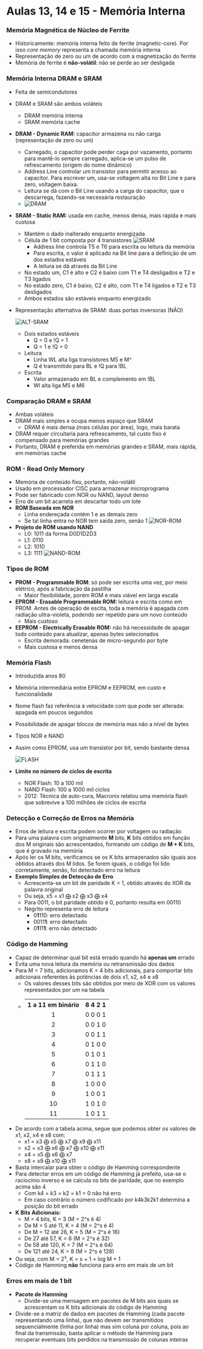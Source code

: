 # Aulas 13, 14 e 15 - Memória Interna

### Memória Magnética de Núcleo de Ferrite
* Historicamente: memória interna feito de ferrite (magnetic-core). Por isso *core memory* representa a chamada memória interna
* Representação de zero ou um de acordo com a magnetização do ferrite
* Memória de ferrite é **não-volátil**: não se perde ao ser desligada

### Memória Interna DRAM e SRAM
* Feita de semicondutores
* DRAM e SRAM são ambos voláteis
    * DRAM memória interna
    * SRAM memória cache
* **DRAM - Dynamic RAM:** capacitor armazena ou não carga (representação de zero ou um)
    * Carregado, o capacitor pode perder caga por vazamento, portanto para mantê-lo sempre carregado, aplica-se um pulso de refrescamento (origem do nome dinâmico)
    * Address Line controlar um transistor para permitir acesso ao capacitor. Para escrever um, usa-se voltagem alta no Bit Line e para zero, voltagem baixa.
    * Leitura se dá com o Bit Line usando a carga do capacitor, que o descarrega, fazendo-se necessária restauração
    * ![DRAM](imgs/dram.png)
* **SRAM - Static RAM:** usada em cache, menos densa, mais rápida e mais custosa
    * Mantém o dado inalterado enquanto energizada
    * Célula de 1 bit composta por 4 transistores 
        ![SRAM](imgs/sram.png)
        * Address line controla T5 e T6 para escrita ou leitura da memória
        * Para escrita, o valor é aplicado na Bit line para a definição de um dos estados estáveis
        * A leitura se dá através da Bit Line
    * No estado um, C1 é alto e C2 é baixo com T1 e T4 desligados e T2 e T3 ligados
    * No estado zero, C1 é baixo, C2 é alto, com T1 e T4 ligados e T2 e T3 desligados
    * Ambos estados são estáveis enquanto energizado
* Representação alternativa de SRAM: duas portas inversoras (NÃO)

    ![ALT-SRAM](imgs/alternate-sram.png)
    * Dois estados estáveis
        * Q = 0 e !Q = 1
        * Q = 1 e !Q = 0
    * Leitura
        * Linha WL alta liga transistores M5 e M^
        * Q é transmitido para BL e !Q para !BL
    * Escrita
        * Valor armazenado em BL e complemento em !BL
        * Wl alta liga M5 e M6

### Comparação DRAM e SRAM
* Ambas voláteis
* DRAM mais simples e ocupa menos espaço que SRAM
    * DRAM é mais densa (mais células por área), logo, mais barata
* DRAM requer circuitaria para refrescamento, tal custo fixo é compensado para memórias grandes
* Portanto, DRAM é preferida em memórias grandes e SRAM, mais rápida, em memórias cache

### ROM - Read Only Memory
* Memória de conteúdo fixo, portanto, não-volátil
* Usado em processador CISC para armazenar microprograma
* Pode ser fabricado com NOR ou NAND, layout denso
* Erro de um bit acarreta em descartar todo um lote
* **ROM Baseada em NOR**
    * Linha endereçada contém 1 e as demais zero
    * Se tal linha entra no NOR tem saída zero, senão 1
    ![NOR-ROM](imgs/nor-rom.png)
* **Projeto de ROM usando NAND**
    * L0: 1011 da forma D0D1D2D3
    * L1: 0110
    * L2: 1010
    * L3: 1111
    ![NAND-ROM](imgs/nand-rom.png)

### Tipos de ROM
* **PROM - Programmable ROM**: só pode ser escrita uma vez, por meio elétrico, após a fabricação da pastilha
    * Maior flexibilidade, porém ROM é mais viável em larga escala
* **EPROM - Erasable Programmable ROM:** leitura e escrita como em PROM. Antes de operação de escita, toda a memória é apagada com radiação ultra-violeta, podendo ser repetido para um novo conteúdo
    * Mais custoso
* **EEPROM - Electrically Erasable ROM:** não há necessidade de apagar todo conteúdo para atualizar, apenas bytes selecionados
    * Escrita demorada: cenetenas de micro-segundo por byte
    * Mais custosa e menos densa

### Memória Flash
* Introduzida anos 80
* Memória intermediária entre EPROM e EEPROM, em custo e funcionalidade
* Nome flash faz referência à velocidade com que pode ser alterada: apagada em poucos segundos
* Possibilidade de apagar blocos de memória mas não a nível de bytes
* Tipos NOR e NAND
* Assim como EPROM, usa um transistor por bit, sendo bastante densa
    
    ![FLASH](imgs/flash.png)
* **Limite no número de ciclos de escrita**
    * NOR Flash: 10 a 100 mil
    * NAND Flash: 100 a 1000 mil ciclos
    * 2012: Técnica de auto-cura, Macronix relatou uma memória flash que sobrevive a 100 milhões de ciclos de escrita

### Detecção e Correção de Erros na Memória
* Erros de leitura e escrita podem ocorrer por voltagem ou radiação
* Para uma palavra com originalmente **M** bits, **K** bits obtidos em função dos M originais são acrescentados, formando um código de **M + K** bits, que é gravado na memória
* Após ler os M bits, verificamos se os K bits armazenados são iguais aos obtidos através dos M lidos. Se forem iguais, o código foi lido corretamente, senão, foi detectado erro na leitura
* **Exemplo Simples de Detecção de Erro**
    * Acrescenta-se um bit de paridade K = 1, obtido através do XOR da palavra original
    * Ou seja, x5 = x1 &xoplus; x2 &xoplus; x3 &xoplus; x4
    * Para 0011, o bit paridade obtido é 0, portanto resulta em 00110
    * Negrito representa erro de leitura
        * 0**1**110: erro detectado
        * 0011**1**: erro detectado
        * 0**1**11**1**: erro não detectado

### Código de Hamming
* Capaz de determinar qual bit está errado quando há **apenas um** errado
* Evita uma nova leitura da memória ou retransmissão dos dados
* Para M = 7 bits, adicionamos K = 4 bits adicionais, para comportar bits adicionais referentes às potências de dois x1, x2, x4 e x8
    * Os valores desses bits são obtidos por meio de XOR com os valores representados por um na tabela
    * <table style="text-align:center">
        <tr>
          <th>1 a 11 em binário</th>
          <th>8 4 2 1</th>
        </tr>
        <tr>
          <td>1</td>
          <td>0 0 0 1</td>
        </tr>
        <tr>
          <td>2</td>
          <td>0 0 1 0</td>
        </tr>
        <tr>
          <td>3</td>
          <td>0 0 1 1</td>
        </tr>
        <tr>
          <td>4</td>
          <td>0 1 0 0</td>
        </tr>
        <tr>
          <td>5</td>
          <td>0 1 0 1</td>
        </tr>
        <tr>
          <td>6</td>
          <td>0 1 1 0</td>
        </tr>
        <tr>
          <td>7</td>
          <td>0 1 1 1</td>
        </tr>
        <tr>
          <td>8</td>
          <td>1 0 0 0</td>
        </tr>
        <tr>
          <td>9</td>
          <td>1 0 0 1</td>
        </tr>
        <tr>
          <td>10</td>
          <td>1 0 1 0</td>
        </tr>
        <tr>
          <td>11</td>
          <td>1 0 1 1</td>
        </tr>
      </table>
* De acordo com a tabela acima, segue que podemos obter os valores de x1, x2, x4 e x8 com:
    * x1 = x3 &xoplus; x5 &xoplus; x7 &xoplus; x9 &xoplus; x11
    * x2 = x3 &xoplus; x6 &xoplus; x7 &xoplus; x10 &xoplus; x11
    * x4 = x5 &xoplus; x6 &xoplus; x7
    * x8 = x9 &xoplus; x10 &xoplus; x11
* Basta intercalar para obter o código de Hamming correspondente
* Para detectar erros em um código de Hamming já prefeito, usa-se o raciocínio inverso e se calcula os bits de paridade, que no exemplo acima são 4
    * Com k4 = k3 = k2 = k1 = 0 não há erro
    * Em caso contrário o número codificado por k4k3k2k1 determina a posição do bit errado
* **K Bits Adicionais:**
    * M = 4 bits, K = 3 (M = 2^s é 4)
    * De M = 5 até 11, K = 4 (M = 2^s é 4)
    * De M = 12 até 26, K = 5 (M = 2^s é 16)
    * De 27 até 57, K = 6 (M = 2^s é 32)
    * De 58 até 120, K = 7 (M = 2^s é 64)
    * De 121 até 24, K = 8 (M = 2^s é 128)
* Ou seja, com M = 2<sup>s</sup>, K = s + 1 = log M + 1
* Código de Hamming **não** funciona para erro em mais de um bit

### Erros em mais de 1 bit
* **Pacote de Hamming**
    * Divide-se uma mensagem em pacotes de M bits aos quais se acrescentam os K bits adicionais do código de Hamming
* Divide-se a matriz de dados em pacotes de Hamming (cada pacote representando uma linha), que não devem ser transmitidos sequencialmente (linha por linha) mas sim coluna por coluna, pois ao final da transmissão, basta aplicar o método de Hamming para recuperar eventuais bits perdidos na transmissão de colunas inteiras
